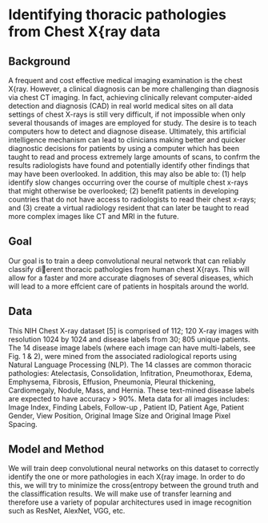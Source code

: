 # Identifying thoracic pathologies from Chest X{ray data

## Background

A frequent and cost effective medical imaging examination is the chest X{ray. However, a clinical diagnosis can
be more challenging than diagnosis via chest CT imaging. In fact, achieving clinically relevant computer-aided
detection and diagnosis (CAD) in real world medical sites on all data settings of chest X-rays is still very difficult,
if not impossible when only several thousands of images are employed for study.
The desire is to teach computers how to detect and diagnose disease. Ultimately, this artificial intelligence mechanism
can lead to clinicians making better and quicker diagnostic decisions for patients by using a computer which has
been taught to read and process extremely large amounts of scans, to confrm the results radiologists have found and
potentially identify other findings that may have been overlooked.
In addition, this may also be able to: (1) help identify slow changes occurring over the course of multiple chest
x-rays that might otherwise be overlooked; (2) benefit patients in developing countries that do not have access to
radiologists to read their chest x-rays; and (3) create a virtual radiology resident that can later be taught to read
more complex images like CT and MRI in the future.

## Goal

Our goal is to train a deep convolutional neural network that can reliably classify dierent thoracic pathologies from
human chest X{rays. This will allow for a faster and more accurate diagnoses of several diseases, which will lead to
a more effcient care of patients in hospitals around the world.

## Data

This NIH Chest X-ray dataset [5] is comprised of 112; 120 X-ray images with resolution 1024 by 1024 and disease labels
from 30; 805 unique patients. The 14 disease image labels (where each image can have multi-labels, see Fig. 1 & 2),
were mined from the associated radiological reports using Natural Language Processing (NLP). The 14 classes are
common thoracic pathologies: Atelectasis, Consolidation, Infitration, Pneumothorax, Edema, Emphysema, Fibrosis,
Effusion, Pneumonia, Pleural thickening, Cardiomegaly, Nodule, Mass, and Hernia. These text-mined disease labels
are expected to have accuracy > 90%. Meta data for all images includes: Image Index, Finding Labels, Follow-up ,
Patient ID, Patient Age, Patient Gender, View Position, Original Image Size and Original Image Pixel Spacing.

## Model and Method

We will train deep convolutional neural networks on this dataset to correctly identify the one or more pathologies
in each X{ray image. In order to do this, we will try to minimize the cross{entropy between the ground truth and
the classiffication results. We will make use of transfer learning and therefore use a variety of popular architectures
used in image recognition such as ResNet, AlexNet, VGG, etc.
